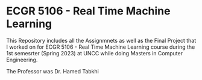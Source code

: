 # ECGR 5106 - Real Time Machine Learning

This Repository includes all the Assignmnets as well as the Final Project that I worked on for ECGR 5106 - Real Time Machine Learning course during the 1st semesrter
(Spring 2023) at UNCC while doing Masters in Computer Engineering. 

The Professor was Dr. Hamed Tabkhi
